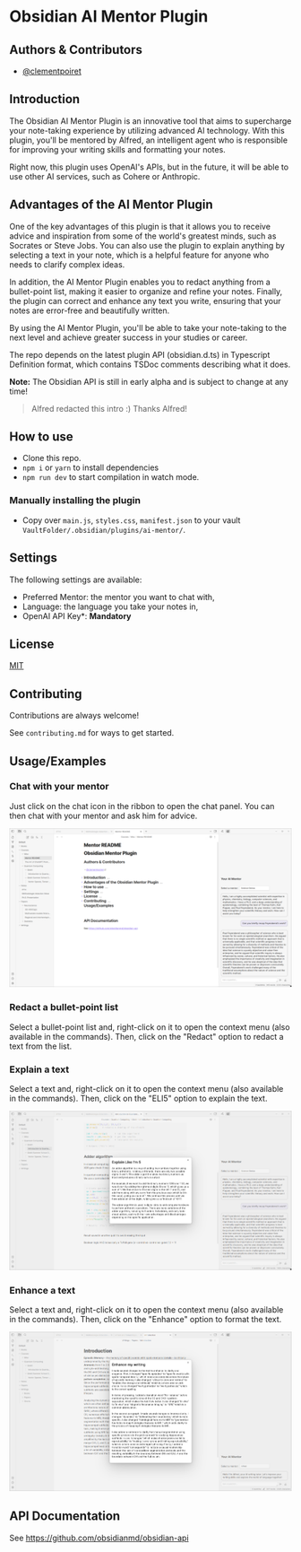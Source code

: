 # Obsidian AI Mentor Plugin

## Authors & Contributors

- [@clementpoiret](https://www.github.com/clementpoiret)

## Introduction

The Obsidian AI Mentor Plugin is an innovative tool that aims to supercharge your note-taking experience by utilizing advanced AI technology. With this plugin, you'll be mentored by Alfred, an intelligent agent who is responsible for improving your writing skills and formatting your notes.

Right now, this plugin uses OpenAI's APIs, but in the future, it will be able to use other AI services, such as Cohere or Anthropic.

## Advantages of the AI Mentor Plugin

One of the key advantages of this plugin is that it allows you to receive advice and inspiration from some of the world's greatest minds, such as Socrates or Steve Jobs. You can also use the plugin to explain anything by selecting a text in your note, which is a helpful feature for anyone who needs to clarify complex ideas.

In addition, the AI Mentor Plugin enables you to redact anything from a bullet-point list, making it easier to organize and refine your notes. Finally, the plugin can correct and enhance any text you write, ensuring that your notes are error-free and beautifully written.

By using the AI Mentor Plugin, you'll be able to take your note-taking to the next level and achieve greater success in your studies or career.

The repo depends on the latest plugin API (obsidian.d.ts) in Typescript Definition format, which contains TSDoc comments describing what it does.

**Note:** The Obsidian API is still in early alpha and is subject to change at any time!

> Alfred redacted this intro :) Thanks Alfred!

## How to use

- Clone this repo.
- `npm i` or `yarn` to install dependencies
- `npm run dev` to start compilation in watch mode.

### Manually installing the plugin

- Copy over `main.js`, `styles.css`, `manifest.json` to your vault `VaultFolder/.obsidian/plugins/ai-mentor/`.

## Settings

The following settings are available:

- Preferred Mentor: the mentor you want to chat with,
- Language: the language you take your notes in,
- OpenAI API Key\*: **Mandatory**

## License

[MIT](https://choosealicense.com/licenses/mit/)

## Contributing

Contributions are always welcome!

See `contributing.md` for ways to get started.

## Usage/Examples

### Chat with your mentor

Just click on the chat icon in the ribbon to open the chat panel. You can then chat with your mentor and ask him for advice.

![Chatview Panel](docs/assets/chat.png)

### Redact a bullet-point list

Select a bullet-point list and, right-click on it to open the context menu (also available in the commands). Then, click on the "Redact" option to redact a text from the list.

### Explain a text

Select a text and, right-click on it to open the context menu (also available in the commands). Then, click on the "ELI5" option to explain the text.

![Explain](docs/assets/eli5.png)

### Enhance a text

Select a text and, right-click on it to open the context menu (also available in the commands). Then, click on the "Enhance" option to format the text.

![Enhance](docs/assets/enhance.png)

## API Documentation

See <https://github.com/obsidianmd/obsidian-api>
